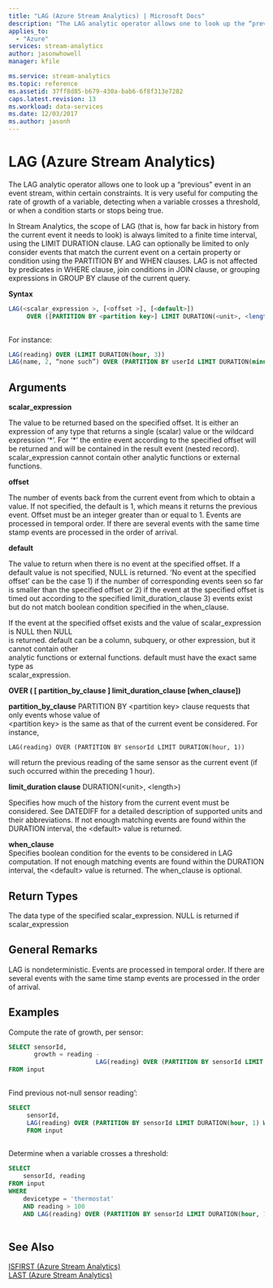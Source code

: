 ```yaml
---
title: "LAG (Azure Stream Analytics) | Microsoft Docs"
description: "The LAG analytic operator allows one to look up the “previous” event in an event stream, within certain constraints."
applies_to: 
  - "Azure"
services: stream-analytics
author: jasonwhowell
manager: kfile

ms.service: stream-analytics
ms.topic: reference
ms.assetid: 37ff8d85-b679-430a-bab6-6f8f313e7282
caps.latest.revision: 13
ms.workload: data-services
ms.date: 12/03/2017
ms.author: jasonh
---
```

# LAG (Azure Stream Analytics)
The LAG analytic operator allows one to look up a “previous” event in an event stream, within certain constraints. It is very useful for computing the rate of growth of a variable, detecting when a variable crosses a threshold, or when a condition starts or stops being true. 
  
In Stream Analytics, the scope of LAG (that is, how far back in history from the current event it needs to look) is always limited to a finite time interval, using the LIMIT DURATION clause. LAG can optionally be limited to only consider events that match the current event on a certain property or condition using the PARTITION BY and WHEN clauses. LAG is not affected by predicates in WHERE clause, join conditions in JOIN clause, or grouping expressions in GROUP BY clause of the current query.
  
 **Syntax**  
  
```SQL  
LAG(<scalar_expression >, [<offset >], [<default>])  
     OVER ([PARTITION BY <partition key>] LIMIT DURATION(<unit>, <length>) [WHEN boolean_expression])
  
```  
  
 For instance:  
  
```SQL  
LAG(reading) OVER (LIMIT DURATION(hour, 3))  
LAG(name, 2, “none such”) OVER (PARTITION BY userId LIMIT DURATION(minute, 2))  
```  
  
## Arguments  
 **scalar_expression**  
  
 The value to be returned based on the specified offset. It is either an expression of any type that returns a single (scalar) value or the wildcard expression ‘*’. For ‘\*’ the entire event according to the specified offset will be returned and will be contained in the result event (nested record).  
scalar_expression cannot contain other analytic functions or external functions.  
  
 **offset**  
  
 The number of events back from the current event from which to obtain a value. If not specified, the default is 1, which means it returns the previous event. Offset must be an integer greater than or equal to 1. Events are processed in temporal order. If there are several events with the same time stamp events are processed in the order of arrival.  
  
 **default**  
  
 The value to return when there is no event at the specified offset. If a default value is not specified, NULL is returned. ‘No event at the specified offset’ can be the case 1) if the number of corresponding events seen so far is smaller than the specified offset or 2) if the event at the  specified offset is timed out according to the specified limit_duration_clause 3) events exist but do not match boolean condition specified in the when_clause.  
  
 If the event at the specified offset exists and the value of scalar_expression is NULL then NULL  
is returned. default can be a column, subquery, or other expression, but it cannot contain other  
analytic functions or external functions. default must have the exact same type as  
scalar_expression.  
  
 **OVER ( [ partition_by_clause ] limit_duration_clause [when_clause])**  
  
 **partition_by_clause** PARTITION BY \<partition key> clause requests that only events whose value of  
\<partition key> is the same as that of the current event be considered. For instance,  
  
```  
LAG(reading) OVER (PARTITION BY sensorId LIMIT DURATION(hour, 1))  
```  
  
 will return the previous reading of the same sensor as the current event (if such occurred within the preceding 1 hour).  
  
 **limit_duration clause** DURATION(\<unit>, \<length>)  
  
 Specifies how much of the history from the current event must be considered. See DATEDIFF for a detailed description of supported units and their abbreviations. If not enough matching events are found within the DURATION interval, the \<default> value is returned.  
  
 **when_clause**  
 Specifies boolean condition for the events to be considered in LAG computation. If not enough matching events are found within the DURATION interval, the \<default> value is returned. The when_clause is optional.  
  
## Return Types  
 The data type of the specified scalar_expression. NULL is returned if scalar_expression  
  
## General Remarks  
 LAG is nondeterministic. Events are processed in temporal order. If there are several events with the same time stamp events are processed in the order of arrival.  
  
## Examples  
 Compute the rate of growth, per sensor:  
  
```SQL  
SELECT sensorId,  
       growth = reading -
                        LAG(reading) OVER (PARTITION BY sensorId LIMIT DURATION(hour, 1))  
FROM input  
  
```  
  
 Find previous not-null sensor reading’:  
  
```SQL  
SELECT  
     sensorId,  
     LAG(reading) OVER (PARTITION BY sensorId LIMIT DURATION(hour, 1) WHEN reading IS NOT NULL)  
     FROM input  
  
```  
  
 Determine when a variable crosses a threshold:  
  
```SQL  
SELECT
    sensorId, reading
FROM input
WHERE
    devicetype = 'thermostat'
    AND reading > 100
    AND LAG(reading) OVER (PARTITION BY sensorId LIMIT DURATION(hour, 1) WHEN devicetype = 'thermostat') <= 100
  
```  
  
## See Also  
 [ISFIRST &#40;Azure Stream Analytics&#41;](isfirst-azure-stream-analytics.md)   
 [LAST &#40;Azure Stream Analytics&#41;](last-azure-stream-analytics.md)  
  
  
